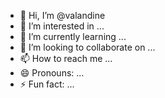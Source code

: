 - 👋 Hi, I’m @valandine
- 👀 I’m interested in ...
- 🌱 I’m currently learning ...
- 💞️ I’m looking to collaborate on ...
- 📫 How to reach me ...
- 😄 Pronouns: ...
- ⚡ Fun fact: ...

<!---
valandine/valandine is a ✨ special ✨ repository because its `README.md` (this file) appears on your GitHub profile.
You can click the Preview link to take a look at your changes.
--->
